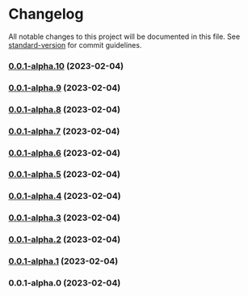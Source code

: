 # Changelog

All notable changes to this project will be documented in this file. See [standard-version](https://github.com/conventional-changelog/standard-version) for commit guidelines.

### [0.0.1-alpha.10](https://github.com/mingderwang/eth10/compare/v0.0.1-alpha.9...v0.0.1-alpha.10) (2023-02-04)

### [0.0.1-alpha.9](https://github.com/mingderwang/eth10/compare/v0.0.1-alpha.8...v0.0.1-alpha.9) (2023-02-04)

### [0.0.1-alpha.8](https://github.com/mingderwang/eth10/compare/v0.0.1-alpha.7...v0.0.1-alpha.8) (2023-02-04)

### [0.0.1-alpha.7](https://github.com/mingderwang/eth10/compare/v0.0.1-alpha.6...v0.0.1-alpha.7) (2023-02-04)

### [0.0.1-alpha.6](https://github.com/mingderwang/eth10/compare/v0.0.1-alpha.5...v0.0.1-alpha.6) (2023-02-04)

### [0.0.1-alpha.5](https://github.com/mingderwang/eth10/compare/v0.0.1-alpha.4...v0.0.1-alpha.5) (2023-02-04)

### [0.0.1-alpha.4](https://github.com/mingderwang/eth10/compare/v0.0.1-alpha.3...v0.0.1-alpha.4) (2023-02-04)

### [0.0.1-alpha.3](https://github.com/mingderwang/eth10/compare/v0.0.1-alpha.2...v0.0.1-alpha.3) (2023-02-04)

### [0.0.1-alpha.2](https://github.com/mingderwang/eth10/compare/v0.0.1-alpha.1...v0.0.1-alpha.2) (2023-02-04)

### [0.0.1-alpha.1](https://github.com/mingderwang/eth10/compare/v0.0.1-alpha.0...v0.0.1-alpha.1) (2023-02-04)

### 0.0.1-alpha.0 (2023-02-04)
